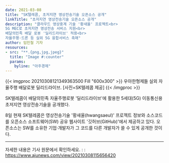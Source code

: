 ```yaml
---
date: 2021-03-08
title: "SK텔레콤, 초저지연 영상전송기술 오픈소스 공개"
linkTitle: "초저지연 영상전송기술 오픈소스 공개"
description: "클라우드 영상중계 기술 '황새울' 프로젝트<br>
5G MEC로 초저지연 영상전송 서비스 지원<br>
배달의민족 배달 로봇 '딜리드라이브' 적용<br>
자율주행·드론 등 실외 5G 융합서비스 촉매"
author: 임민철 기자
resources:
- src: "**.{png,jpg,jpeg}"
  title: "Image #:counter"
  params:
    byline: "아주경제"
---
```


{{< imgproc 20210308121349363500 Fill "600x300" >}}
우아한형제들 실외 자율주행 배달로봇 딜리드라이브. [사진=SK텔레콤 제공]
{{< /imgproc >}}

SK텔레콤이 배달의민족 자율주행로봇 '딜리드라이브'에 활용한 5세대(5G) 이동통신용 초저지연 영상전송기술을 공개했다. 

8일 현재 SK텔레콤은 영상전송기술 '황새울(hwangsaeul)' 프로젝트 정보와 소스코드를 오픈소스 소프트웨어(SW) 공유 웹사이트 '깃허브(GitHub)'에서 제공하고 있다. 오픈소스는 SW를 소유한 기업·개발자가 그 코드를 다른 개발자가 쓸 수 있게 공개한 것이다.

---

자세한 내용은 기사 원문에서 확인하세요. : : https://www.ajunews.com/view/20210308115656420
